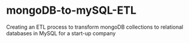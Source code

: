 # mongoDB-to-mySQL-ETL
Creating an ETL process to transform mongoDB collections to relational databases in MySQL for a start-up company
